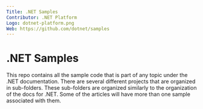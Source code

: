 ```yaml
---
Title: .NET Samples
Contributor: .NET Platform
Logo: dotnet-platform.png
Web: https://github.com/dotnet/samples
---
```


# .NET Samples

This repo contains all the sample code that is part of any topic under
the .NET documentation. There are several different projects that
are organized in sub-folders. These sub-folders are organized similarly
to the organization of the docs for .NET. Some of the articles will have more than one sample associated with them.

